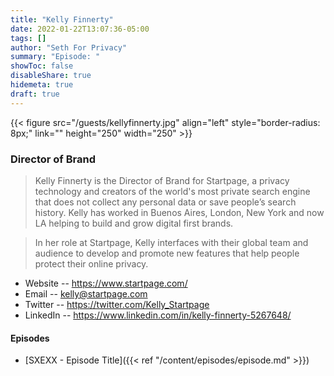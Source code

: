 ```yaml
---
title: "Kelly Finnerty"
date: 2022-01-22T13:07:36-05:00
tags: []
author: "Seth For Privacy"
summary: "Episode: "
showToc: false
disableShare: true
hidemeta: true
draft: true
---
```


{{< figure src="/guests/kellyfinnerty.jpg" align="left" style="border-radius: 8px;" link="" height="250" width="250" >}}

### Director of Brand

> Kelly Finnerty is the Director of Brand for Startpage, a privacy technology and creators of the world's most private search engine that does not collect any personal data or save people’s search history. Kelly has worked in Buenos Aires, London, New York and now LA helping to build and grow digital first brands. 

> In her role at Startpage, Kelly interfaces with their global team and audience to develop and promote new features that help people protect their online privacy.

- Website -- https://www.startpage.com/
- Email -- [kelly@startpage.com](mailto:kelly@startpage.com)
- Twitter -- https://twitter.com/Kelly_Startpage
- LinkedIn -- https://www.linkedin.com/in/kelly-finnerty-5267648/

#### Episodes

- [SXEXX - Episode Title]({{< ref "/content/episodes/episode.md" >}})
